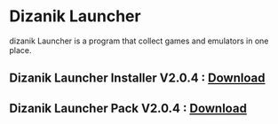 # Dizanik Launcher

dizanik Launcher is a program that collect games and emulators in one place.

## Dizanik Launcher Installer V2.0.4 : <a href="https://github.com/ATMFD/Dizanik-Launcher/raw/refs/heads/main/%E2%80%8F%E2%80%8FDizanik%20Launcher%20Installer%20V2.0.4.exe">Download</a>

## Dizanik Launcher Pack V2.0.4 : <a href="https://github.com/ATMFD/Dizanik-Launcher/raw/refs/heads/main/Dizanik%20Launcher%20Pack%20V2.0.4.rar">Download</a>